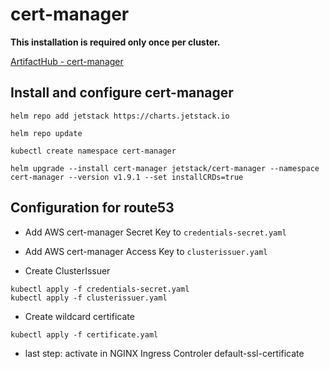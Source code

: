 # cert-manager

**This installation is required only once per cluster.**

[ArtifactHub - cert-manager](https://artifacthub.io/packages/helm/cert-manager/cert-manager)

## Install and configure cert-manager

```shell
helm repo add jetstack https://charts.jetstack.io
```

```shell
helm repo update
```

```shell
kubectl create namespace cert-manager
```

```shell
helm upgrade --install cert-manager jetstack/cert-manager --namespace cert-manager --version v1.9.1 --set installCRDs=true
```

## Configuration for route53

* Add AWS cert-manager Secret Key to `credentials-secret.yaml`
* Add AWS cert-manager Access Key to `clusterissuer.yaml`

* Create ClusterIssuer

```shell
kubectl apply -f credentials-secret.yaml
kubectl apply -f clusterissuer.yaml
```

* Create wildcard certificate

```shell
kubectl apply -f certificate.yaml
```

* last step: activate in NGINX Ingress Controler default-ssl-certificate
